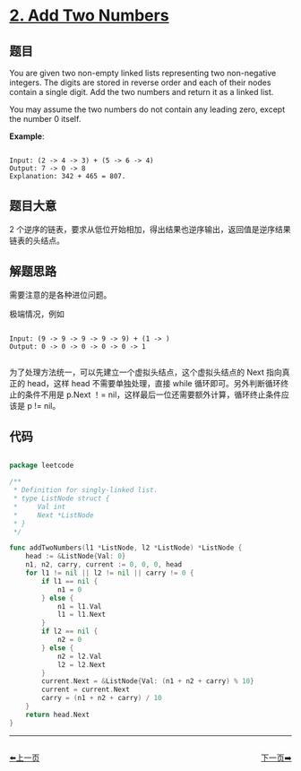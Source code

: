 # [2. Add Two Numbers](https://leetcode.com/problems/add-two-numbers/)

## 题目

You are given two non-empty linked lists representing two non-negative integers. The digits are stored in reverse order and each of their nodes contain a single digit. Add the two numbers and return it as a linked list.

You may assume the two numbers do not contain any leading zero, except the number 0 itself.

**Example**:

```

Input: (2 -> 4 -> 3) + (5 -> 6 -> 4)
Output: 7 -> 0 -> 8
Explanation: 342 + 465 = 807.
```



## 题目大意

2 个逆序的链表，要求从低位开始相加，得出结果也逆序输出，返回值是逆序结果链表的头结点。

## 解题思路

需要注意的是各种进位问题。

极端情况，例如

```

Input: (9 -> 9 -> 9 -> 9 -> 9) + (1 -> )
Output: 0 -> 0 -> 0 -> 0 -> 0 -> 1


```

为了处理方法统一，可以先建立一个虚拟头结点，这个虚拟头结点的 Next 指向真正的 head，这样 head 不需要单独处理，直接 while 循环即可。另外判断循环终止的条件不用是 p.Next ！= nil，这样最后一位还需要额外计算，循环终止条件应该是 p != nil。


## 代码

```go

package leetcode

/**
 * Definition for singly-linked list.
 * type ListNode struct {
 *     Val int
 *     Next *ListNode
 * }
 */

func addTwoNumbers(l1 *ListNode, l2 *ListNode) *ListNode {
	head := &ListNode{Val: 0}
	n1, n2, carry, current := 0, 0, 0, head
	for l1 != nil || l2 != nil || carry != 0 {
		if l1 == nil {
			n1 = 0
		} else {
			n1 = l1.Val
			l1 = l1.Next
		}
		if l2 == nil {
			n2 = 0
		} else {
			n2 = l2.Val
			l2 = l2.Next
		}
		current.Next = &ListNode{Val: (n1 + n2 + carry) % 10}
		current = current.Next
		carry = (n1 + n2 + carry) / 10
	}
	return head.Next
}

```
----------------------------------------------
<div style="display: flex;justify-content: space-between;align-items: center;">
<p><a href="https://books.halfrost.com/leetcode/ChapterFour/0001.Two-Sum/">⬅️上一页</a></p>
<p><a href="https://books.halfrost.com/leetcode/ChapterFour/0003.Longest-Substring-Without-Repeating-Characters/">下一页➡️</a></p>
</div>

